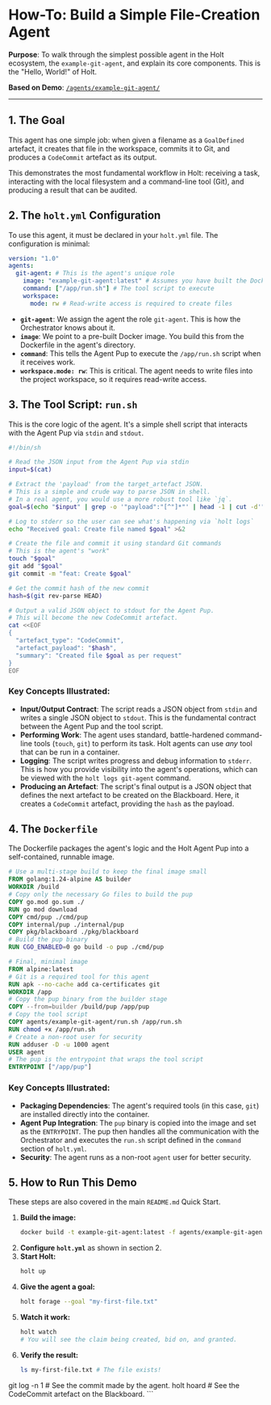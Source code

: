 # How-To: Build a Simple File-Creation Agent

**Purpose**: To walk through the simplest possible agent in the Holt ecosystem, the `example-git-agent`, and explain its core components. This is the "Hello, World!" of Holt.

**Based on Demo**: [`/agents/example-git-agent/`](../agents/example-git-agent)

---

## 1. The Goal

This agent has one simple job: when given a filename as a `GoalDefined` artefact, it creates that file in the workspace, commits it to Git, and produces a `CodeCommit` artefact as its output.

This demonstrates the most fundamental workflow in Holt: receiving a task, interacting with the local filesystem and a command-line tool (Git), and producing a result that can be audited.

## 2. The `holt.yml` Configuration

To use this agent, it must be declared in your `holt.yml` file. The configuration is minimal:

```yaml
version: "1.0"
agents:
  git-agent: # This is the agent's unique role
    image: "example-git-agent:latest" # Assumes you have built the Docker image
    command: ["/app/run.sh"] # The tool script to execute
    workspace:
      mode: rw # Read-write access is required to create files
```

- **`git-agent`**: We assign the agent the role `git-agent`. This is how the Orchestrator knows about it.
- **`image`**: We point to a pre-built Docker image. You build this from the Dockerfile in the agent's directory.
- **`command`**: This tells the Agent Pup to execute the `/app/run.sh` script when it receives work.
- **`workspace.mode: rw`**: This is critical. The agent needs to write files into the project workspace, so it requires read-write access.

## 3. The Tool Script: `run.sh`

This is the core logic of the agent. It's a simple shell script that interacts with the Agent Pup via `stdin` and `stdout`.

```bash
#!/bin/sh

# Read the JSON input from the Agent Pup via stdin
input=$(cat)

# Extract the 'payload' from the target_artefact JSON.
# This is a simple and crude way to parse JSON in shell.
# In a real agent, you would use a more robust tool like `jq`.
goal=$(echo "$input" | grep -o '"payload":"[^"]*"' | head -1 | cut -d'"' -f4)

# Log to stderr so the user can see what's happening via `holt logs`
echo "Received goal: Create file named $goal" >&2

# Create the file and commit it using standard Git commands
# This is the agent's "work"
touch "$goal"
git add "$goal"
git commit -m "feat: Create $goal"

# Get the commit hash of the new commit
hash=$(git rev-parse HEAD)

# Output a valid JSON object to stdout for the Agent Pup.
# This will become the new CodeCommit artefact.
cat <<EOF
{
  "artefact_type": "CodeCommit",
  "artefact_payload": "$hash",
  "summary": "Created file $goal as per request"
}
EOF
```

### Key Concepts Illustrated:

- **Input/Output Contract**: The script reads a JSON object from `stdin` and writes a single JSON object to `stdout`. This is the fundamental contract between the Agent Pup and the tool script.
- **Performing Work**: The agent uses standard, battle-hardened command-line tools (`touch`, `git`) to perform its task. Holt agents can use *any* tool that can be run in a container.
- **Logging**: The script writes progress and debug information to `stderr`. This is how you provide visibility into the agent's operations, which can be viewed with the `holt logs git-agent` command.
- **Producing an Artefact**: The script's final output is a JSON object that defines the next artefact to be created on the Blackboard. Here, it creates a `CodeCommit` artefact, providing the `hash` as the payload.

## 4. The `Dockerfile`

The Dockerfile packages the agent's logic and the Holt Agent Pup into a self-contained, runnable image.

```dockerfile
# Use a multi-stage build to keep the final image small
FROM golang:1.24-alpine AS builder
WORKDIR /build
# Copy only the necessary Go files to build the pup
COPY go.mod go.sum ./
RUN go mod download
COPY cmd/pup ./cmd/pup
COPY internal/pup ./internal/pup
COPY pkg/blackboard ./pkg/blackboard
# Build the pup binary
RUN CGO_ENABLED=0 go build -o pup ./cmd/pup

# Final, minimal image
FROM alpine:latest
# Git is a required tool for this agent
RUN apk --no-cache add ca-certificates git
WORKDIR /app
# Copy the pup binary from the builder stage
COPY --from=builder /build/pup /app/pup
# Copy the tool script
COPY agents/example-git-agent/run.sh /app/run.sh
RUN chmod +x /app/run.sh
# Create a non-root user for security
RUN adduser -D -u 1000 agent
USER agent
# The pup is the entrypoint that wraps the tool script
ENTRYPOINT ["/app/pup"]
```

### Key Concepts Illustrated:

- **Packaging Dependencies**: The agent's required tools (in this case, `git`) are installed directly into the container.
- **Agent Pup Integration**: The `pup` binary is copied into the image and set as the `ENTRYPOINT`. The pup then handles all the communication with the Orchestrator and executes the `run.sh` script defined in the `command` section of `holt.yml`.
- **Security**: The agent runs as a non-root `agent` user for better security.

## 5. How to Run This Demo

These steps are also covered in the main `README.md` Quick Start.

1.  **Build the image:**
    ```bash
    docker build -t example-git-agent:latest -f agents/example-git-agent/Dockerfile .
    ```
2.  **Configure `holt.yml`** as shown in section 2.
3.  **Start Holt:**
    ```bash
    holt up
    ```
4.  **Give the agent a goal:**
    ```bash
    holt forage --goal "my-first-file.txt"
    ```
5.  **Watch it work:**
    ```bash
    holt watch
    # You will see the claim being created, bid on, and granted.
    ```
6.  **Verify the result:**
    ```bash
    ls my-first-file.txt # The file exists!
git log -n 1         # See the commit made by the agent.
holt hoard          # See the CodeCommit artefact on the Blackboard.
    ```